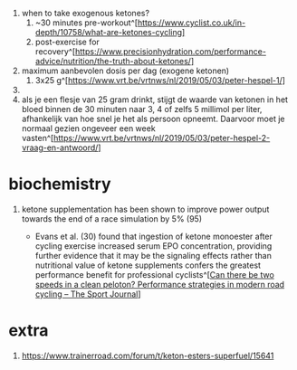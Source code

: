 1. when to take exogenous ketones?
	1. ~30 minutes pre-workout^[https://www.cyclist.co.uk/in-depth/10758/what-are-ketones-cycling]
	2. post-exercise for recovery^[https://www.precisionhydration.com/performance-advice/nutrition/the-truth-about-ketones/]
2. maximum aanbevolen dosis per dag (exogene ketonen)
	1. 3x25 g^[https://www.vrt.be/vrtnws/nl/2019/05/03/peter-hespel-1/]
2. 
3. als je een flesje van 25 gram drinkt, stijgt de waarde van ketonen in het bloed binnen de 30 minuten naar 3, 4 of zelfs 5 millimol per liter, afhankelijk van hoe snel je het als persoon opneemt. Daarvoor moet je normaal gezien ongeveer een week vasten^[https://www.vrt.be/vrtnws/nl/2019/05/03/peter-hespel-2-vraag-en-antwoord/]

# biochemistry
1. ketone supplementation has been shown to improve power output towards the end of a race simulation by 5% (95)
   
   - Evans et al. (30) found that ingestion of ketone monoester after cycling exercise increased serum EPO concentration, providing further evidence that it may be the signaling effects rather than nutritional value of ketone supplements confers the greatest performance benefit for professional cyclists^[[Can there be two speeds in a clean peloton? Performance strategies in modern road cycling – The Sport Journal](https://thesportjournal.org/article/can-there-be-two-speeds-in-a-clean-peloton-performance-strategies-in-modern-road-cycling/)]

# extra
1. https://www.trainerroad.com/forum/t/keton-esters-superfuel/15641